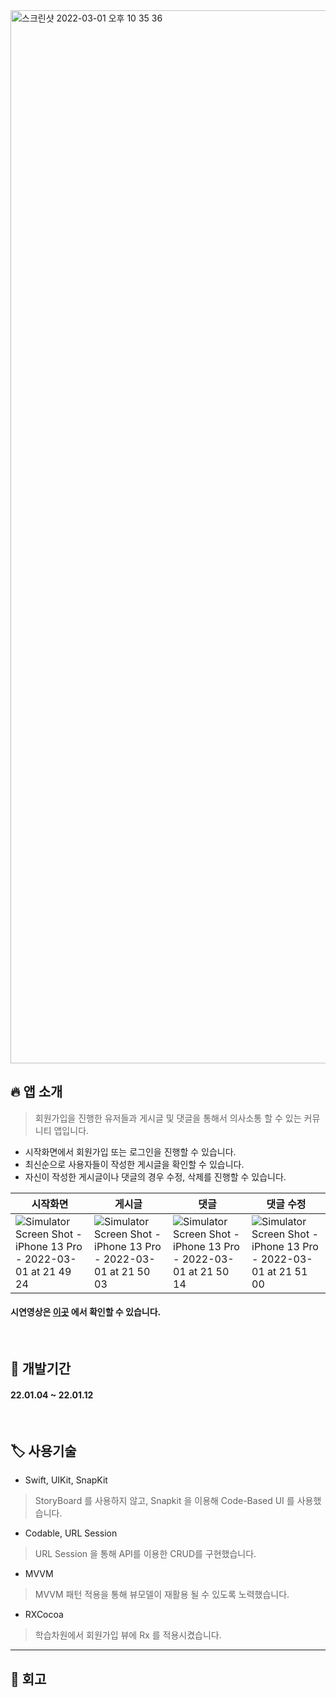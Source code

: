 
<img width="1685" alt="스크린샷 2022-03-01 오후 10 35 36" src="https://user-images.githubusercontent.com/88618825/156178788-1e95afd7-1597-4c7e-876d-9fce5aa2a204.png">

## 🔥 앱 소개

> 회원가입을 진행한 유저들과 게시글 및 댓글을 통해서 의사소통 할 수 있는 커뮤니티 앱입니다.

* 시작화면에서 회원가입 또는 로그인을 진행할 수 있습니다. 
* 최신순으로 사용자들이 작성한 게시글을 확인할 수 있습니다.
* 자신이 작성한 게시글이나 댓글의 경우 수정, 삭제를 진행할 수 있습니다.

| 시작화면 | 게시글 | 댓글 | 댓글 수정 |
| - | - | - | - |
| ![Simulator Screen Shot - iPhone 13 Pro - 2022-03-01 at 21 49 24](https://user-images.githubusercontent.com/88618825/156179604-9b39e10d-dd7a-45ed-99b8-dd57ee8bb9c5.png) | ![Simulator Screen Shot - iPhone 13 Pro - 2022-03-01 at 21 50 03](https://user-images.githubusercontent.com/88618825/156179648-dc9c9805-e4e6-4472-b132-50c4852ef28a.png) | ![Simulator Screen Shot - iPhone 13 Pro - 2022-03-01 at 21 50 14](https://user-images.githubusercontent.com/88618825/156179691-09f54531-73ab-43c5-ac55-22217d62fb09.png) | ![Simulator Screen Shot - iPhone 13 Pro - 2022-03-01 at 21 51 00](https://user-images.githubusercontent.com/88618825/156181045-b7a0daaa-6415-4d1d-898c-d4ee8bdcb361.png) |

#### 시연영상은 [이곳](https://github.com/Brandnew-one/SSAC-Assignment2/blob/master/DevLog/play.md) 에서 확인할 수 있습니다.

<br>

## 📆 개발기간

#### 22.01.04 ~ 22.01.12

<br>

## 🏷 사용기술

* Swift, UIKit, SnapKit
> StoryBoard 를 사용하지 않고, Snapkit 을 이용해 Code-Based UI 를 사용했습니다.

* Codable, URL Session
> URL Session 을 통해 API를 이용한 CRUD를 구현했습니다.

* MVVM
> MVVM 패턴 적용을 통해 뷰모델이 재활용 될 수 있도록 노력했습니다.

* RXCocoa
> 학습차원에서 회원가입 뷰에 Rx 를 적용시켰습니다.

***

## 😤 회고
